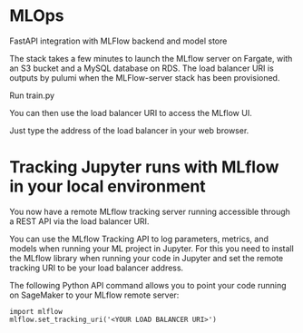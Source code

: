 # MLOps

FastAPI integration with MLFlow backend and model store

The stack takes a few minutes to launch the MLflow server on Fargate, with an S3 bucket and a MySQL database on RDS. The load balancer URI is outputs by pulumi when the MLFlow-server stack has been provisioned.

Run train.py

You can then use the load balancer URI to access the MLflow UI.

Just type the address of the load balancer in your web browser.
# Tracking Jupyter runs with MLflow in your local environment

You now have a remote MLflow tracking server running accessible through a REST API via the load balancer URI.

You can use the MLflow Tracking API to log parameters, metrics, and models when running your ML project in Jupyter. For this you need to install the MLflow library when running your code in Jupyter and set the remote tracking URI to be your load balancer address.

The following Python API command allows you to point your code running on SageMaker to your MLflow remote server:

```
import mlflow
mlflow.set_tracking_uri('<YOUR LOAD BALANCER URI>')
```